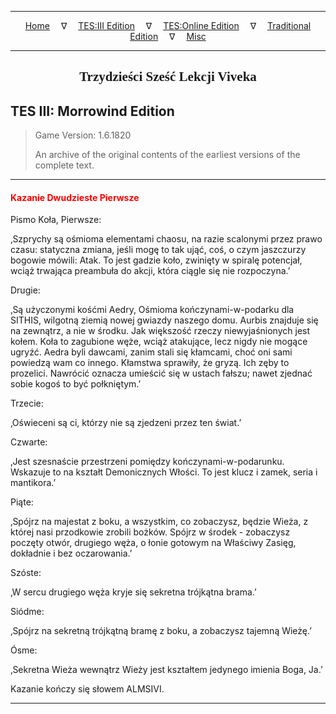 
---

<!-- Jekyll Page Links -->

<center>
<a href="../../../../index.html">Home</a>
&emsp;&nabla;&emsp;
<a href="../../../index-tes3.html">TES:III Edition</a>
&emsp;&nabla;&emsp;
<a href="../../../index-teso.html">TES:Online Edition</a>
&emsp;&nabla;&emsp;
<a href="../../../index-traditional.html">Traditional Edition</a>
&emsp;&nabla;&emsp;
<a href="../../../index-misc.html">Misc</a>
</center>

<!-- Markdown Body Below: -->

---

<center>
<h2><span style="font-family:Georgia">Trzydzieści Sześć Lekcji Viveka</span></h2>
</center>

## TES III: Morrowind Edition

> Game Version: 1.6.1820
>
> An archive of the original contents of the earliest versions of the complete text.

---

#### <span style="color:red">Kazanie Dwudzieste Pierwsze</span>

Pismo Koła, Pierwsze:

‚Szprychy są ośmioma elementami chaosu, na razie scalonymi przez prawo czasu: statyczna zmiana, jeśli mogę to tak ująć, coś, o czym jaszczurzy bogowie mówili: Atak. To jest gadzie koło, zwinięty w spiralę potencjał, wciąż trwająca preambuła do akcji, która ciągle się nie rozpoczyna.’

Drugie:

‚Są użyczonymi kośćmi Aedry, Ośmioma kończynami-w-podarku dla SITHIS, wilgotną ziemią nowej gwiazdy naszego domu. Aurbis znajduje się na zewnątrz, a nie w środku. Jak większość rzeczy niewyjaśnionych jest kołem. Koła to zagubione węże, wciąż atakujące, lecz nigdy nie mogące ugryźć. Aedra byli dawcami, zanim stali się kłamcami, choć oni sami powiedzą wam co innego. Kłamstwa sprawiły, że gryzą. Ich zęby to prozelici. Nawrócić oznacza umieścić się w ustach fałszu; nawet zjednać sobie kogoś to być połkniętym.’

Trzecie:

‚Oświeceni są ci, którzy nie są zjedzeni przez ten świat.’

Czwarte:

‚Jest szesnaście przestrzeni pomiędzy kończynami-w-podarunku. Wskazuje to na kształt Demonicznych Włości. To jest klucz i zamek, seria i mantikora.’

Piąte:

‚Spójrz na majestat z boku, a wszystkim, co zobaczysz, będzie Wieża, z której nasi przodkowie zrobili bożków. Spójrz w środek - zobaczysz poczęty otwór, drugiego węża, o łonie gotowym na Właściwy Zasięg, dokładnie i bez oczarowania.’

Szóste:

‚W sercu drugiego węża kryje się sekretna trójkątna brama.’

Siódme:

‚Spójrz na sekretną trójkątną bramę z boku, a zobaczysz tajemną Wieżę.’

Ósme:

‚Sekretna Wieża wewnątrz Wieży jest kształtem jedynego imienia Boga, Ja.’

Kazanie kończy się słowem ALMSIVI.

---
